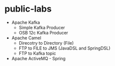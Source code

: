 # public-labs

* Apache Kafka
  - Simple Kafka Producer
  - OSB 12c Kafka Producer
* Apache Camel
  - Direcotry to Directory (File)
  - FTP to FILE to JMS (JavaDSL and SpringDSL)
  - FTP to Kafka topic
* Apache ActiveMQ - Spring



